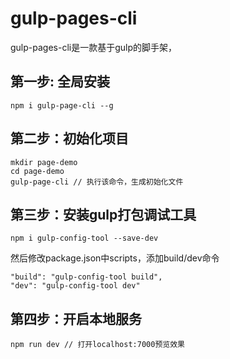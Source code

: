 # gulp-pages-cli

gulp-pages-cli是一款基于gulp的脚手架，


## 第一步: 全局安装
```
npm i gulp-page-cli --g
```

## 第二步：初始化项目

```
mkdir page-demo
cd page-demo
gulp-page-cli // 执行该命令，生成初始化文件
```
## 第三步：安装gulp打包调试工具

```
npm i gulp-config-tool --save-dev
```
然后修改package.json中scripts，添加build/dev命令
```
"build": "gulp-config-tool build",
"dev": "gulp-config-tool dev"
```

## 第四步：开启本地服务

```
npm run dev // 打开localhost:7000预览效果
```
